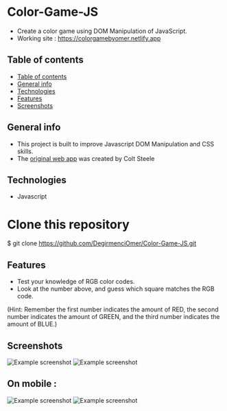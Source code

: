 # Color-Game-JS

- Create a color game using DOM Manipulation of JavaScript.
- Working site : https://colorgamebyomer.netlify.app

## Table of contents

- [Table of contents](#table-of-contents)
- [General info](#general-info)
- [Technologies](#technologies)
- [Features](#features)
- [Screenshots](#screenshots)

## General info

- This project is built to improve Javascript DOM Manipulation and CSS skills.
- The [original web app](https://www.udemy.com/the-web-developer-bootcamp) was created by Colt Steele

## Technologies

- Javascript

# Clone this repository

\$ git clone https://github.com/DegirmenciOmer/Color-Game-JS.git

## Features

- Test your knowledge of RGB color codes.
- Look at the number above, and guess which square matches the RGB code.

(Hint: Remember the first number indicates the amount of RED, the second number indicates the amount of GREEN, and the third number indicates the amount of BLUE.)

## Screenshots

![Example screenshot](https://i.postimg.cc/Jtq7dtBm/Screenshot-2020-11-17-222626.png)
![Example screenshot](https://i.postimg.cc/MvpZkxyB/Screenshot-2020-11-17-222724.png)

## On mobile :

![Example screenshot](https://i.postimg.cc/BPs6PKL7/colormobile.jpg)
![Example screenshot](https://i.postimg.cc/8fHCRzLp/mobile.jpg)
